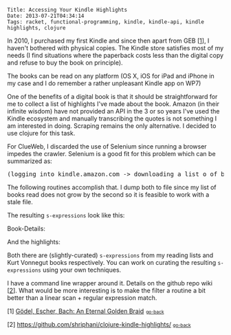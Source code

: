     Title: Accessing Your Kindle Highlights
    Date: 2013-07-21T04:34:14
    Tags: racket, functional-programming, kindle, kindle-api, kindle highlights, clojure

In 2010, I purchased my first Kindle and since then apart from GEB [<a href="#GEB" name="GEB-Back">1</a>], I haven't bothered with physical copies. The Kindle store satisfies most of my needs (I find situations where the paperback costs less than the digital copy and refuse to buy the book on principle).

The books can be read on any platform (OS X, iOS for iPad and iPhone in my case and I do remember a rather unpleasant Kindle app on WP7)

One of the benefits of a digital book is that it should be straightforward for me to collect a list of highlights I've made about the book. Amazon (in their infinite wisdom) have not provided an API in the 3 or so years I've used the Kindle ecosystem and manually transcribing the quotes is not something I am interested in doing. Scraping remains the only alternative. I decided to use clojure for this task.

<!-- more -->

For ClueWeb, I discarded the use of Selenium since running a browser impedes the crawler. Selenium is a good fit for this problem which can be summarized as:
<pre>
(logging into kindle.amazon.com -> downloading a list o of book-specific-s-expressions -> download highlights for desired book/author)
</pre>

The following routines accomplish that. I dump both to file since my list of books read does not grow by the second so it is feasible to work with a stale file.

<script src="http://gist-it.appspot.com/github/shriphani/clojure-kindle-highlights/blob/master/src/kindle_highlights/core.clj"></script>

The resulting <code>s-expressions</code> look like this:

Book-Details:

<script src="https://gist.github.com/shriphani/6049714.js"></script>

And the highlights:

<script src="https://gist.github.com/shriphani/6049717.js"></script>

Both there are (slightly-curated) <code>s-expressions</code> from my reading lists and Kurt Vonnegut books respectively. You can work on curating the resulting <code>s-expressions</code> using your own techniques.

I have a command line wrapper around it. Details on the github repo wiki [<a href="#Github" name="Github-back">2</a>].
What would be more interesting is to make the filter a routine a bit better than a linear scan + regular expression match.

[<a name="GEB">1</a>] <a href="http://www.amazon.com/gp/product/0465026567/ref=as_li_ss_tl?ie=UTF8&camp=1789&creative=390957&creativeASIN=0465026567&linkCode=as2&tag=shriswebl-20">Gödel, Escher, Bach: An Eternal Golden Braid</a><img src="http://ir-na.amazon-adsystem.com/e/ir?t=shriswebl-20&l=as2&o=1&a=0465026567" width="1" height="1" border="0" alt="" style="border:none !important; margin:0px !important;" /> <a href="#GEB-Back" style="font-size:75%;">go-back</a>


[<a name="Github">2</a>] <a href="https://github.com/shriphani/clojure-kindle-highlights/">https://github.com/shriphani/clojure-kindle-highlights/</a> <a href="#Github-back" style="font-size:75%;">go-back</a>